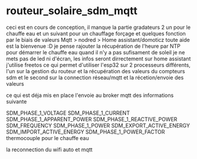 # routeur_solaire_sdm_mqtt
ceci est en cours de conception,
il manque la partie gradateurs 2 un pour le chauffe eau et un suivant pour un chauffage
 forçage et quelques fonction par le biais de valeurs Mqtt > nodred > Home assistant/domoticz
toute aide est la bienvenue :D
je pense rajouter la récupération de l'heure par NTP pour démarrer le chauffe eau quand il n'y a pas sufisament de soleil
je ne mets pas de led ni d'écran, les infos seront dirrectement sur home assistant
j'utilise freetos ce qui permet d'utiliser l'esp32 sur 2 processeurs différents, l'un sur la gestion du routeur et la récupération des valeurs du compteurs sdm
et le second sur la connection réseau/mqtt et la récetion/envoie des valeurs

ce qui est déja mis en place 
l'envoie au broker mqtt des informations suivante

SDM_PHASE_1_VOLTAGE
SDM_PHASE_1_CURRENT
SDM_PHASE_1_APPARENT_POWER
SDM_PHASE_1_REACTIVE_POWER
SDM_FREQUENCY
SDM_PHASE_1_POWER
SDM_EXPORT_ACTIVE_ENERGY
SDM_IMPORT_ACTIVE_ENERGY
SDM_PHASE_1_POWER_FACTOR
thermocouple pour le chauffe eau

la reconnection du wifi auto et mqtt
